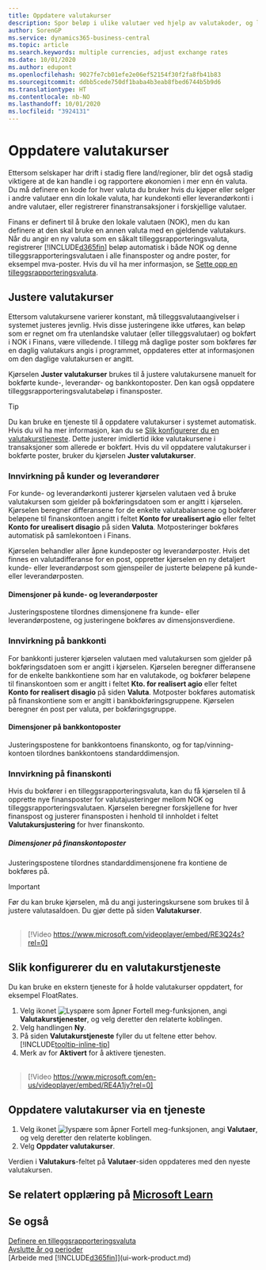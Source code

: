 ```yaml
---
title: Oppdatere valutakurser
description: Spor beløp i ulike valutaer ved hjelp av valutakoder, og la Business Central hjelpe deg med å justere valutakurser for bokførte poster med en ekstern service.
author: SorenGP
ms.service: dynamics365-business-central
ms.topic: article
ms.search.keywords: multiple currencies, adjust exchange rates
ms.date: 10/01/2020
ms.author: edupont
ms.openlocfilehash: 9027fe7cb01efe2e06ef52154f30f2fa8fb41b83
ms.sourcegitcommit: ddbb5cede750df1baba4b3eab8fbed6744b5b9d6
ms.translationtype: HT
ms.contentlocale: nb-NO
ms.lasthandoff: 10/01/2020
ms.locfileid: "3924131"
---
```

# <a name="update-currency-exchange-rates"></a>Oppdatere valutakurser

Ettersom selskaper har drift i stadig flere land/regioner, blir det også stadig viktigere at de kan handle i og rapportere økonomien i mer enn én valuta. Du må definere en kode for hver valuta du bruker hvis du kjøper eller selger i andre valutaer enn din lokale valuta, har kundekonti eller leverandørkonti i andre valutaer, eller registrerer finanstransaksjoner i forskjellige valutaer.

Finans er definert til å bruke den lokale valutaen (NOK), men du kan definere at den skal bruke en annen valuta med en gjeldende valutakurs. Når du angir en ny valuta som en såkalt tilleggsrapporteringsvaluta, registrerer [!INCLUDE[d365fin](includes/d365fin_md.md)] beløp automatisk i både NOK og denne tilleggsrapporteringsvalutaen i alle finansposter og andre poster, for eksempel mva-poster. Hvis du vil ha mer informasjon, se [Sette opp en tilleggsrapporteringsvaluta](finance-how-setup-additional-currencies.md).

## <a name="adjusting-exchange-rates"></a>Justere valutakurser

Ettersom valutakursene varierer konstant, må tilleggsvalutaangivelser i systemet justeres jevnlig. Hvis disse justeringene ikke utføres, kan beløp som er regnet om fra utenlandske valutaer (eller tilleggsvalutaer) og bokført i NOK i Finans, være villedende. I tillegg må daglige poster som bokføres før en daglig valutakurs angis i programmet, oppdateres etter at informasjonen om den daglige valutakursen er angitt.

Kjørselen **Juster valutakurser** brukes til å justere valutakursene manuelt for bokførte kunde-, leverandør- og bankkontoposter. Den kan også oppdatere tilleggsrapporteringsvalutabeløp i finansposter.  

> [!TIP]
> Du kan bruke en tjeneste til å oppdatere valutakurser i systemet automatisk. Hvis du vil ha mer informasjon, kan du se [Slik konfigurerer du en valutakurstjeneste](finance-how-update-currencies.md#to-set-up-a-currency-exchange-rate-service). Dette justerer imidlertid ikke valutakursene i transaksjoner som allerede er bokført. Hvis du vil oppdatere valutakurser i bokførte poster, bruker du kjørselen **Juster valutakurser**.

### <a name="effect-on-customers-and-vendors"></a>Innvirkning på kunder og leverandører

For kunde- og leverandørkonti justerer kjørselen valutaen ved å bruke valutakursen som gjelder på bokføringsdatoen som er angitt i kjørselen. Kjørselen beregner differansene for de enkelte valutabalansene og bokfører beløpene til finanskontoen angitt i feltet **Konto for urealisert agio** eller feltet **Konto for urealisert disagio** på siden **Valuta**. Motposteringer bokføres automatisk på samlekontoen i Finans.

Kjørselen behandler aller åpne kundeposter og leverandørposter. Hvis det finnes en valutadifferanse for en post, oppretter kjørselen en ny detaljert kunde- eller leverandørpost som gjenspeiler de justerte beløpene på kunde- eller leverandørposten.

#### <a name="dimensions-on-customer-and-vendor-ledger-entries"></a>Dimensjoner på kunde- og leverandørposter
Justeringspostene tilordnes dimensjonene fra kunde- eller leverandørpostene, og justeringene bokføres av dimensjonsverdiene.

### <a name="effect-on-bank-accounts"></a>Innvirkning på bankkonti
For bankkonti justerer kjørselen valutaen med valutakursen som gjelder på bokføringsdatoen som er angitt i kjørselen. Kjørselen beregner differansene for de enkelte bankkontiene som har en valutakode, og bokfører beløpene til finanskontoen som er angitt i feltet **Kto. for realisert agio** eller feltet **Konto for realisert disagio** på siden **Valuta**. Motposter bokføres automatisk på finanskontiene som er angitt i bankbokføringsgruppene. Kjørselen beregner én post per valuta, per bokføringsgruppe.

#### <a name="dimensions-on-bank-account-entries"></a>Dimensjoner på bankkontoposter
Justeringspostene for bankkontoens finanskonto, og for tap/vinning-kontoen tilordnes bankkontoens standarddimensjon.

### <a name="effect-on-gl-accounts"></a>Innvirkning på finanskonti
Hvis du bokfører i en tilleggsrapporteringsvaluta, kan du få kjørselen til å opprette nye finansposter for valutajusteringer mellom NOK og tilleggsrapporteringsvalutaen. Kjørselen beregner forskjellene for hver finanspost og justerer finansposten i henhold til innholdet i feltet **Valutakursjustering** for hver finanskonto.

##### <a name="dimensions-on-gl-account-entries"></a>Dimensjoner på finanskontoposter
Justeringspostene tilordnes standarddimensjonene fra kontiene de bokføres på.

> [!Important]
> Før du kan bruke kjørselen, må du angi justeringskursene som brukes til å justere valutasaldoen. Du gjør dette på siden **Valutakurser**.<br><br>  

> [!Video https://www.microsoft.com/videoplayer/embed/RE3Q24s?rel=0]

## <a name="to-set-up-a-currency-exchange-rate-service"></a>Slik konfigurerer du en valutakurstjeneste
Du kan bruke en ekstern tjeneste for å holde valutakurser oppdatert, for eksempel FloatRates.

1. Velg ikonet ![Lyspære som åpner Fortell meg-funksjonen](media/ui-search/search_small.png "Fortell hva du vil gjøre"), angi **Valutakurstjenester**, og velg deretter den relaterte koblingen.
2. Velg handlingen **Ny**.
3. På siden **Valutakurstjeneste** fyller du ut feltene etter behov. [!INCLUDE[tooltip-inline-tip](includes/tooltip-inline-tip_md.md)]
4. Merk av for **Aktivert** for å aktivere tjenesten.
<br><br>  
  
> [!Video https://www.microsoft.com/en-us/videoplayer/embed/RE4A1jy?rel=0]

## <a name="to-update-currency-exchange-rates-through-a-service"></a>Oppdatere valutakurser via en tjeneste
1. Velg ikonet ![lyspære som åpner Fortell meg-funksjonen](media/ui-search/search_small.png "Fortell hva du vil gjøre"), angi **Valutaer**, og velg deretter den relaterte koblingen.
2. Velg **Oppdater valutakurser**.

Verdien i **Valutakurs**-feltet på **Valutaer**-siden oppdateres med den nyeste valutakursen.

## <a name="see-related-training-at-microsoft-learn"></a>Se relatert opplæring på [Microsoft Learn](/learn/paths/use-multiple-currencies-dynamics-365-business-central/)

## <a name="see-also"></a>Se også
[Definere en tilleggsrapporteringsvaluta](finance-how-setup-additional-currencies.md)  
[Avslutte år og perioder](year-close-years-periods.md)  
[Arbeide med [!INCLUDE[d365fin](includes/d365fin_md.md)]](ui-work-product.md)
